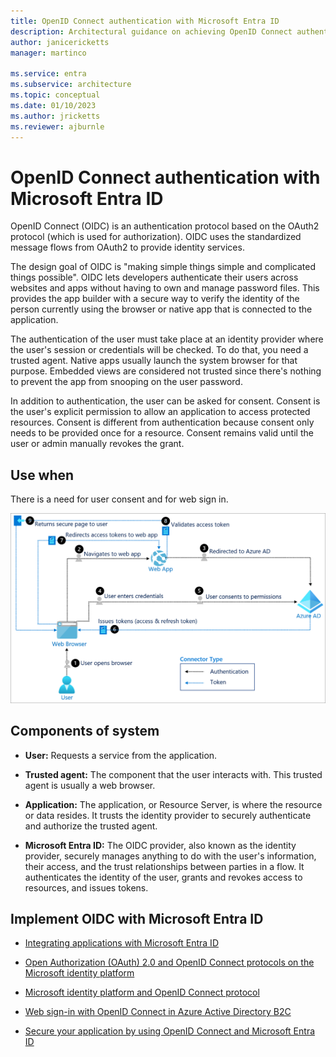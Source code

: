 ```yaml
---
title: OpenID Connect authentication with Microsoft Entra ID
description: Architectural guidance on achieving OpenID Connect authentication with Microsoft Entra ID.
author: janicericketts
manager: martinco

ms.service: entra
ms.subservice: architecture
ms.topic: conceptual
ms.date: 01/10/2023
ms.author: jricketts
ms.reviewer: ajburnle
---
```


# OpenID Connect authentication with Microsoft Entra ID

OpenID Connect (OIDC) is an authentication protocol based on the OAuth2 protocol (which is used for authorization). OIDC uses the standardized message flows from OAuth2 to provide identity services.

The design goal of OIDC is "making simple things simple and complicated things possible". OIDC lets developers authenticate their users across websites and apps without having to own and manage password files. This provides the app builder with a secure way to verify the identity of the person currently using the browser or native app that is connected to the application.

The authentication of the user must take place at an identity provider where the user's session or credentials will be checked. To do that, you need a trusted agent. Native apps usually launch the system browser for that purpose. Embedded views are considered not trusted since there's nothing to prevent the app from snooping on the user password.

In addition to authentication, the user can be asked for consent. Consent is the user's explicit permission to allow an application to access protected resources. Consent is different from authentication because consent only needs to be provided once for a resource. Consent remains valid until the user or admin manually revokes the grant.

## Use when

There is a need for user consent and for web sign in.

![Architectural diagram](./media/authentication-patterns/oidc-auth.png)

## Components of system

- **User:** Requests a service from the application.

- **Trusted agent:** The component that the user interacts with. This trusted agent is usually a web browser.

- **Application:** The application, or Resource Server, is where the resource or data resides. It trusts the identity provider to securely authenticate and authorize the trusted agent.

- **Microsoft Entra ID:** The OIDC provider, also known as the identity provider, securely manages anything to do with the user's information, their access, and the trust relationships between parties in a flow. It authenticates the identity of the user, grants and revokes access to resources, and issues tokens.

<a name='implement-oidc-with-azure-ad'></a>

## Implement OIDC with Microsoft Entra ID

- [Integrating applications with Microsoft Entra ID](~/identity/saas-apps/tutorial-list.md)

- [Open Authorization (OAuth) 2.0 and OpenID Connect protocols on the Microsoft identity platform](~/identity-platform/v2-protocols.md)

- [Microsoft identity platform and OpenID Connect protocol](~/identity-platform/v2-protocols-oidc.md)

- [Web sign-in with OpenID Connect in Azure Active Directory B2C](/azure/active-directory-b2c/openid-connect)

- [Secure your application by using OpenID Connect and Microsoft Entra ID](~/identity-platform/v2-protocols-oidc.md)
